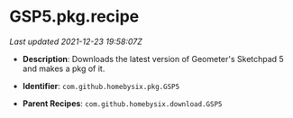 # GSP5.pkg.recipe

_Last updated 2021-12-23 19:58:07Z_

- **Description**: Downloads the latest version of Geometer's Sketchpad 5 and makes a pkg of it.

- **Identifier**: `com.github.homebysix.pkg.GSP5`

- **Parent Recipes**: `com.github.homebysix.download.GSP5`